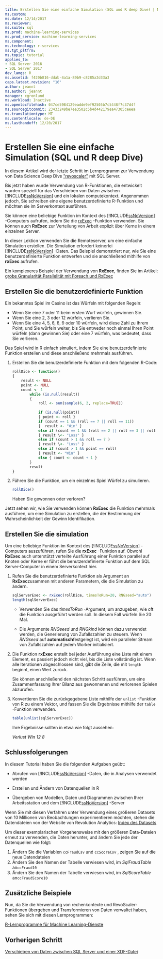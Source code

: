```yaml
---
title: Erstellen Sie eine einfache Simulation (SQL und R deep Dive) | Microsoft Docs
ms.custom: 
ms.date: 12/14/2017
ms.reviewer: 
ms.suite: sql
ms.prod: machine-learning-services
ms.prod_service: machine-learning-services
ms.component: 
ms.technology: r-services
ms.tgt_pltfrm: 
ms.topic: tutorial
applies_to:
- SQL Server 2016
- SQL Server 2017
dev_langs: R
ms.assetid: f420b816-ddab-4a1a-89b9-c8285a2d33a3
caps.latest.revision: "16"
author: jeannt
ms.author: jeannt
manager: cgronlund
ms.workload: Inactive
ms.openlocfilehash: 047ce5984129eadde9ef92505b7c5448f7c37d4f
ms.sourcegitcommit: 23433249be7ee3502c5b4d442179ea47305ceeea
ms.translationtype: MT
ms.contentlocale: de-DE
ms.lasthandoff: 12/20/2017
---
```

# <a name="create-a-simple-simulation-sql-and-r-deep-dive"></a>Erstellen Sie eine einfache Simulation (SQL und R deep Dive)

In diesem Artikel wird der letzte Schritt im Lernprogramm zur Verwendung von Data Science Deep Dive ["revoscaler"](https://docs.microsoft.com/machine-learning-server/r-reference/revoscaler/revoscaler) mit SQL Server.

Bis jetzt haben wurde Verwendung von R-Funktionen, die entwickelt wurden speziell für das Verschieben von Daten zwischen [!INCLUDE[ssNoVersion](../../includes/ssnoversion-md.md)] und ein lokalen computekontext. Angenommen jedoch, Sie schreiben eine eigene benutzerdefinierte R-Funktion und möchten sie im Serverkontext ausführen.

Sie können eine beliebige Funktion im Kontext des [!INCLUDE[ssNoVersion](../../includes/ssnoversion-md.md)] -Computers aufrufen, indem Sie die [rxExec](https://docs.microsoft.com/machine-learning-server/r-reference/revoscaler/rxexec) -Funktion verwenden. Sie können auch **RxExec** zur Verteilung von Arbeit explizit über Kerne in einem einzelnen Server.

In dieser Lektion verwenden Sie die Remoteserver, um eine einfache Simulation erstellen. Die Simulation erfordert keinerlei [!INCLUDE[ssNoVersion](../../includes/ssnoversion-md.md)] -Daten. Das Beispiel demonstriert nur, wie Sie eine benutzerdefinierte Funktion entwerfen und sie anschließend mithilfe von **rxExec** aufrufen.

Ein komplexeres Beispiel der Verwendung von **RxExec**, finden Sie im Artikel: [grobe Granularität Parallelität mit Foreach und RxExec](http://blog.revolutionanalytics.com/2015/04/coarse-grain-parallelism-with-foreach-and-rxexec.html)

## <a name="create-the-custom-function"></a>Erstellen Sie die benutzerdefinierte Funktion

Ein bekanntes Spiel im Casino ist das Würfeln mit folgenden Regeln:

- Wenn Sie eine 7 oder 11 beim ersten Wurf würfeln, gewinnen Sie.
- Wenn Sie eine 2, 3 oder 12 würfeln, verlieren Sie.
- Wenn Sie eine 4, 5, 6, 8, 9 oder 10 würfeln, wird diese Zahl zu Ihrem Point, und Sie würfeln weiter, bis Sie entweder noch einmal Ihren Point würfeln (dann gewinnen Sie) oder eine 7 würfeln, was bedeutet, dass Sie verlieren.

Das Spiel wird in R einfach simuliert, indem Sie eine benutzerdefinierte Funktion erstellen und diese anschließend mehrmals ausführen.

1.  Erstellen Sie die benutzerdefinierte Funktion mit dem folgenden R-Code:
  
    ```R
    rollDice <- function()
    {
        result <- NULL
        point <- NULL
        count <- 1
            while (is.null(result))
            {
                roll <- sum(sample(6, 2, replace=TRUE))
  
                if (is.null(point))
                { point <- roll }
                if (count == 1 && (roll == 7 || roll == 11))
                {  result <- "Win" }
                else if (count == 1 && (roll == 2 || roll == 3 || roll == 12))
                { result \<- "Loss" }
                else if (count > 1 && roll == 7 )
                { result \<- "Loss" }
                else if (count > 1 && point == roll)
                { result <- "Win" }
                else { count <- count + 1 }
            }
            result
    }
    ```
  
2.  Führen Sie die Funktion, um ein einzelnes Spiel Würfel zu simulieren.
  
    ```R
    rollDice()
    ```
  
    Haben Sie gewonnen oder verloren?
  
Jetzt sehen wir, wie Sie verwenden können **RxExec** die Funktion mehrmals ausführen, um eine Simulation zu erstellen, die der Bestimmung der Wahrscheinlichkeit der Gewinn Identifikation.

## <a name="create-the-simulation"></a>Erstellen Sie die simulation

Um eine beliebige Funktion im Kontext des [!INCLUDE[ssNoVersion](../../includes/ssnoversion-md.md)] -Computers auszuführen, rufen Sie die **rxExec** -Funktion auf. Obwohl **RxExec** auch unterstützt verteilte Ausführung einer Funktion parallel auf Knoten oder Kerne er führt die benutzerdefinierte Funktion auf dem SQL Server-Computer in einem Serverkontext hier.

1. Rufen Sie die benutzerdefinierte Funktion als Argument an **RxExec**zusammen mit anderen Parametern, die die Simulation zu ändern.
  
    ```R
    sqlServerExec <- rxExec(rollDice, timesToRun=20, RNGseed="auto")
    length(sqlServerExec)
    ```
  
    - Verwenden Sie das *timesToRun* -Argument, um anzugeben, wie oft die Funktion ausgeführt werden soll.  In diesem Fall würfeln Sie 20 Mal.
  
    - Die Argumente *RNGseed* und *RNGkind* können dazu verwendet werden, die Generierung von Zufallszahlen zu steuern. Wenn *RNGseed* auf **automatisch**festgelegt ist, wird ein paralleler Stream von Zufallszahlen auf jedem Worker initialisiert.
  
2. Die Funktion **rxExec** erstellt bei jeder Ausführung eine Liste mit einem Element, es passiert jedoch nicht viel, bis die Liste vollständig ist. Wenn alle Iterationen abgeschlossen sind, gibt die Zeile, die mit `length` beginnt, einen Wert zurück.
  
    Sie können anschließend den nächsten Schritt ausführen, um eine Zusammenfassung Ihrer Bilanz aus gewonnenen und verlorenen Spielen abzurufen.
  
3. Konvertieren Sie die zurückgegebene Liste mithilfe der `unlist` -Funktion von R zu einem Vektor, und fassen Sie die Ergebnisse mithilfe der `table` -Funktion verwenden.
  
    ```R
    table(unlist(sqlServerExec))
    ```
  
    Ihre Ergebnisse sollten in etwa wie folgt aussehen:
  
     *Verlust Win* *12 8*

## <a name="conclusions"></a>Schlussfolgerungen

In diesem Tutorial haben Sie die folgenden Aufgaben geübt:
  
-   Abrufen von [!INCLUDE[ssNoVersion](../../includes/ssnoversion-md.md)] -Daten, die in Analysen verwendet werden
  
-   Erstellen und Ändern von Datenquellen in R
  
-   Übergeben von Modellen, Daten und Diagrammen zwischen Ihrer Arbeitsstation und dem [!INCLUDE[ssNoVersion](../../includes/ssnoversion-md.md)] -Server
  

Wenn Sie mit diesen Verfahren unter Verwendung eines größeren Datasets von 10 Millionen von Beobachtungen experimentieren möchten, stehen die Datendateien von der Website von Revolution Analytics: [Index des Datasets](http://packages.revolutionanalytics.com/datasets)

Um dieser exemplarischen Vorgehensweise mit den größeren Data-Dateien erneut zu verwenden, die Daten herunter, und ändern Sie jede der Datenquellen wie folgt:

1. Ändern Sie die Variablen `ccFraudCsv` und `ccScoreCsv` , zeigen Sie auf die neue Datendateien
2. Ändern Sie den Namen der Tabelle verwiesen wird, im *SqlFraudTable* an`ccFraud10`
3. Ändern Sie den Namen der Tabelle verwiesen wird, im *SqlScoreTable* an`ccFraudScore10`

## <a name="additional-samples"></a>Zusätzliche Beispiele

Nun, da Sie die Verwendung von rechenkontexte und RevoScaler-Funktionen übergeben und Transformieren von Daten verwaltet haben, sehen Sie sich mit diesen Lernprogrammen:

[R-Lernprogramme für Machine Learning-Dienste](machine-learning-services-tutorials.md)
## <a name="previous-step"></a>Vorherigen Schritt

[Verschieben von Daten zwischen SQL Server und einer XDF-Datei](../../advanced-analytics/tutorials/deepdive-move-data-between-sql-server-and-xdf-file.md)
